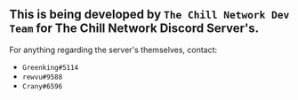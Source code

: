 ## This is being developed by `The Chill Network Dev Team` for **The Chill Network** Discord Server's.

For anything regarding the server's themselves, contact:
- `Greenking#5114`
- `rewvu#9588` 
- `Crany#6596`
